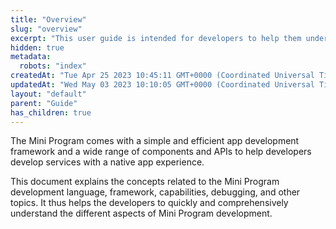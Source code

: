 ```yaml
---
title: "Overview"
slug: "overview"
excerpt: "This user guide is intended for developers to help them understand the different aspects of Mini Program development."
hidden: true
metadata: 
  robots: "index"
createdAt: "Tue Apr 25 2023 10:45:11 GMT+0000 (Coordinated Universal Time)"
updatedAt: "Wed May 03 2023 10:10:05 GMT+0000 (Coordinated Universal Time)"
layout: "default"
parent: "Guide"
has_children: true
---
```

The Mini Program comes with a simple and efficient app development framework and a wide range of components and APIs to help developers develop services with a native app experience.

This document explains the concepts related to the Mini Program development language, framework, capabilities, debugging, and other topics. It thus helps the developers to quickly and comprehensively understand the different aspects of Mini Program development.
